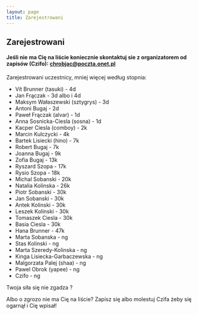 ```yaml
---
layout: page
title: Zarejestrowani
---
```


## Zarejestrowani


#### Jeśli nie ma Cię na liście koniecznie skontaktuj sie z organizatorem od zapisów (Czifo): chrobjac@poczta.onet.pl

Zarejestrowani uczestnicy, mniej więcej według stopnia:
- Vít Brunner (tasuki) - 4d
- Jan Frączak - 3d albo i 4d
- Maksym Wałaszewski (sztygrys) - 3d
- Antoni Bugaj - 2d
- Paweł Frączak (alvar) - 1d
- Anna Sosnicka-Ciesla (sosna) - 1d
- Kacper Ciesla (comboy) - 2k
- Marcin Kulczycki - 4k
- Bartek Lisiecki (hino) - 7k
- Robert Bugaj - 7k
- Joanna Bugaj - 9k
- Zofia Bugaj - 13k
- Ryszard Szopa - 17k
- Rysio Szopa - 18k
- Michal Sobanski - 20k
- Natalia Kolinska - 26k
- Piotr Sobanski - 30k
- Jan Sobanski - 30k
- Antek Kolinski - 30k
- Leszek Kolinski - 30k
- Tomaszek Ciesla - 30k
- Basia Ciesla - 30k
- Hana Brunner - 47k
- Marta Sobanska - ng
- Stas Kolinski - ng
- Marta Szeredy-Kolinska - ng
- Kinga Lisiecka-Garbaczewska - ng
- Malgorzata Palej (shaa) - ng
- Pawel Obrok (yapee) - ng
- Czifo - ng


Twoja siła się nie zgadza ?

Albo o zgrozo nie ma Cię na liście? Zapisz się albo molestuj Czifa żeby się ogarnął i Cię wpisał!
